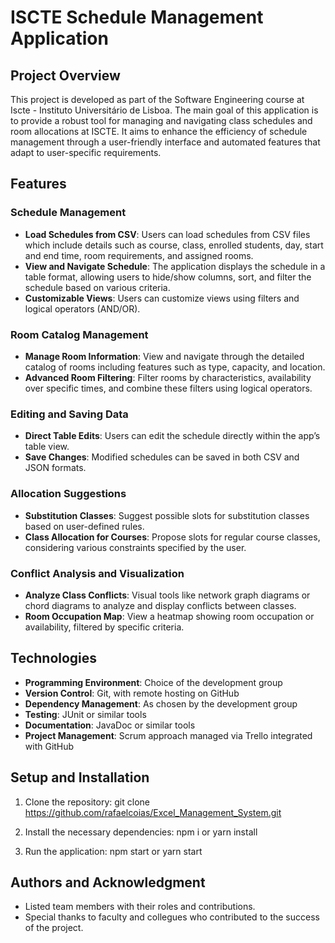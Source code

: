 # ISCTE Schedule Management Application

## Project Overview

This project is developed as part of the Software Engineering course at Iscte - Instituto Universitário de Lisboa. The main goal of this application is to provide a robust tool for managing and navigating class schedules and room allocations at ISCTE. It aims to enhance the efficiency of schedule management through a user-friendly interface and automated features that adapt to user-specific requirements.

## Features

### Schedule Management
- **Load Schedules from CSV**: Users can load schedules from CSV files which include details such as course, class, enrolled students, day, start and end time, room requirements, and assigned rooms.
- **View and Navigate Schedule**: The application displays the schedule in a table format, allowing users to hide/show columns, sort, and filter the schedule based on various criteria.
- **Customizable Views**: Users can customize views using filters and logical operators (AND/OR).

### Room Catalog Management
- **Manage Room Information**: View and navigate through the detailed catalog of rooms including features such as type, capacity, and location.
- **Advanced Room Filtering**: Filter rooms by characteristics, availability over specific times, and combine these filters using logical operators.

### Editing and Saving Data
- **Direct Table Edits**: Users can edit the schedule directly within the app’s table view.
- **Save Changes**: Modified schedules can be saved in both CSV and JSON formats.

### Allocation Suggestions
- **Substitution Classes**: Suggest possible slots for substitution classes based on user-defined rules.
- **Class Allocation for Courses**: Propose slots for regular course classes, considering various constraints specified by the user.

### Conflict Analysis and Visualization
- **Analyze Class Conflicts**: Visual tools like network graph diagrams or chord diagrams to analyze and display conflicts between classes.
- **Room Occupation Map**: View a heatmap showing room occupation or availability, filtered by specific criteria.

## Technologies
- **Programming Environment**: Choice of the development group
- **Version Control**: Git, with remote hosting on GitHub
- **Dependency Management**: As chosen by the development group
- **Testing**: JUnit or similar tools
- **Documentation**: JavaDoc or similar tools
- **Project Management**: Scrum approach managed via Trello integrated with GitHub

## Setup and Installation
1. Clone the repository:
git clone https://github.com/rafaelcoias/Excel_Management_System.git

3. Install the necessary dependencies:
npm i or yarn install

4. Run the application:
npm start or yarn start

## Authors and Acknowledgment
- Listed team members with their roles and contributions.
- Special thanks to faculty and collegues who contributed to the success of the project.
